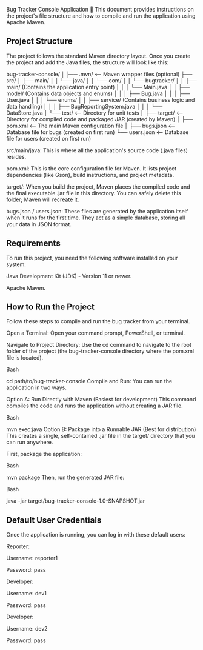 Bug Tracker Console Application 🐞
This document provides instructions on the project's file structure and how to compile and run the application using Apache Maven.

## Project Structure
The project follows the standard Maven directory layout. Once you create the project and add the Java files, the structure will look like this:

bug-tracker-console/
│
├── .mvn/                  <-- Maven wrapper files (optional)
├── src/
│   ├── main/
│   │   └── java/
│   │       └── com/
│   │           └── bugtracker/
│   │               ├── main/         (Contains the application entry point)
│   │               │   └── Main.java
│   │               ├── model/        (Contains data objects and enums)
│   │               │   ├── Bug.java
│   │               │   ├── User.java
│   │               │   └── enums/
│   │               ├── service/      (Contains business logic and data handling)
│   │               │   ├── BugReportingSystem.java
│   │               │   └── DataStore.java
│   └── test/                 <-- Directory for unit tests
│
├── target/                <-- Directory for compiled code and packaged JAR (created by Maven)
│
├── pom.xml                <-- The main Maven configuration file
│
├── bugs.json              <-- Database file for bugs (created on first run)
└── users.json             <-- Database file for users (created on first run)

src/main/java: This is where all the application's source code (.java files) resides.

pom.xml: This is the core configuration file for Maven. It lists project dependencies (like Gson), build instructions, and project metadata.

target/: When you build the project, Maven places the compiled code and the final executable .jar file in this directory. You can safely delete this folder; Maven will recreate it.

bugs.json / users.json: These files are generated by the application itself when it runs for the first time. They act as a simple database, storing all your data in JSON format.

## Requirements
To run this project, you need the following software installed on your system:

Java Development Kit (JDK) - Version 11 or newer.

Apache Maven.

## How to Run the Project
Follow these steps to compile and run the bug tracker from your terminal.

Open a Terminal: Open your command prompt, PowerShell, or terminal.

Navigate to Project Directory: Use the cd command to navigate to the root folder of the project (the bug-tracker-console directory where the pom.xml file is located).

Bash

cd path/to/bug-tracker-console
Compile and Run: You can run the application in two ways.

Option A: Run Directly with Maven (Easiest for development)
This command compiles the code and runs the application without creating a JAR file.

Bash

mvn exec:java
Option B: Package into a Runnable JAR (Best for distribution)
This creates a single, self-contained .jar file in the target/ directory that you can run anywhere.

First, package the application:

Bash

mvn package
Then, run the generated JAR file:

Bash

java -jar target/bug-tracker-console-1.0-SNAPSHOT.jar
## Default User Credentials
Once the application is running, you can log in with these default users:

Reporter:

Username: reporter1

Password: pass

Developer:

Username: dev1

Password: pass

Developer:

Username: dev2

Password: pass
